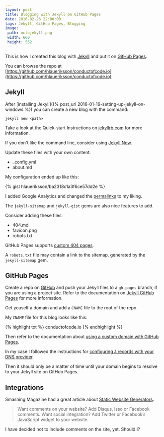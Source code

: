 ```yaml
---
layout: post
title: Blogging with Jekyll on GitHub Pages
date: 2016-02-26 22:00:00
tags: Jekyll, GitHub Pages, Blogging
image:
 path: octojekyll.png
 width: 660
 height: 552
---
```


This is how I created this blog with [Jekyll](https://jekyllrb.com/) and put it on [GitHub Pages](https://pages.github.com/).

You can browse the repo at [https://github.com/hlaueriksson/conductofcode.io](https://github.com/hlaueriksson/conductofcode.io)

## Jekyll

After [installing Jekyll]({% post_url 2016-01-16-setting-up-jekyll-on-windows %}) you can create a new blog with the command:

`jekyll new <path>`

Take a look at the Quick-start Instructions on [jekyllrb.com](https://jekyllrb.com/) for more information.

If you don't like the command line, consider using [Jekyll Now](http://www.jekyllnow.com/).

Update these files with your own content:

* _config.yml
* about.md

My configuration ended up like this:

{% gist hlaueriksson/ba2318c1a3f6ce57dd2e %}

I added Google Analytics and changed the [permalinks](https://jekyllrb.com/docs/permalinks/) to my liking.

The `jekyll-sitemap` and `jekyll-gist` gems are also nice features to add.

Consider adding these files:

* 404.md
* favicon.png
* robots.txt

GitHub Pages supports [custom 404 pages](https://help.github.com/articles/creating-a-custom-404-page-for-your-github-pages-site/).

A `robots.txt` file may contain a link to the sitemap, generated by the `jekyll-sitemap` gem.

## GitHub Pages

Create a repo on [GitHub](https://github.com/) and push your Jekyll files to a `gh-pages` branch, if you are using a project site. Refer to the documentation on [Jekyll GitHub Pages](https://jekyllrb.com/docs/github-pages/) for more information.

Get youself a domain and add a `CNAME` file to the root of the repo.

My `CNAME` file for this blog looks like this:

{% highlight txt %}
conductofcode.io
{% endhighlight %}

Then refer to the documentation about [using a custom domain with GitHub Pages](https://help.github.com/articles/using-a-custom-domain-with-github-pages/).

In my case I followed the instructions for [configuring `A` records with your DNS provider](https://help.github.com/articles/setting-up-an-apex-domain/#configuring-a-records-with-your-dns-provider).

Then it should only be a matter of time until your domain begins to resolve to your Jekyll site on GitHub Pages.

## Integrations

Smashing Magazine had a great article about [Static Website Generators](http://www.smashingmagazine.com/2015/11/modern-static-website-generators-next-big-thing/).

> Want comments on your website? Add Disqus, Isso or Facebook comments. Want social integration? Add Twitter or Facebook’s JavaScript widget to your website.

I have decided not to include comments on the site, yet. Should I?